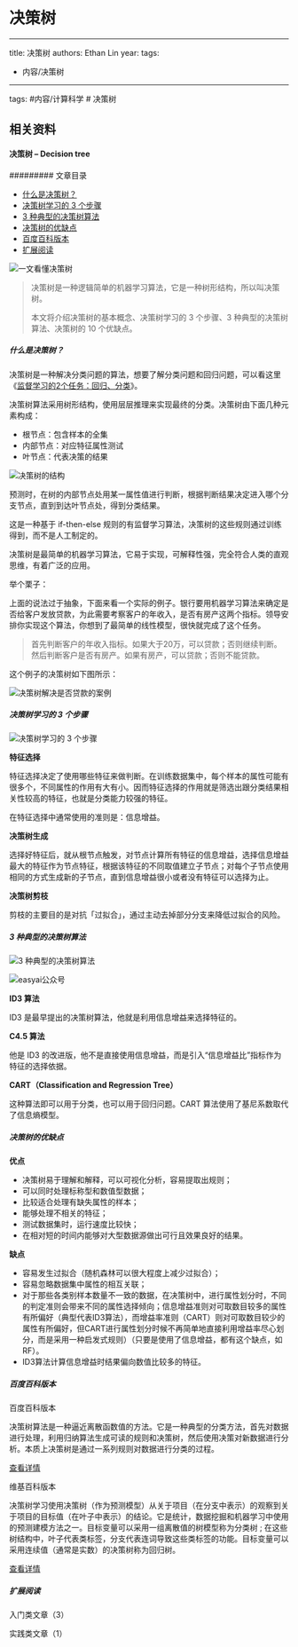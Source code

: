 


# 决策树


---
title: 决策树
authors: Ethan Lin
year:
tags:
  - 内容/决策树 
---


tags: #内容/计算科学 # 决策树



## 相关资料





#### 决策树 – Decision tree

######### 文章目录

- [什么是决策树？](https://easyai.tech/ai-definition/decision-tree/#what)
- [决策树学习的 3 个步骤](https://easyai.tech/ai-definition/decision-tree/#3steps)
- [3 种典型的决策树算法](https://easyai.tech/ai-definition/decision-tree/#3suanfa)
- [决策树的优缺点](https://easyai.tech/ai-definition/decision-tree/#yqd)
- [百度百科版本](https://easyai.tech/ai-definition/decision-tree/#baidu)
- [扩展阅读](https://easyai.tech/ai-definition/decision-tree/#links)

![一文看懂决策树](决策树.assets/2019-09-17-Decision-tree.png)

> 决策树是一种逻辑简单的机器学习算法，它是一种树形结构，所以叫决策树。
>
> 本文将介绍决策树的基本概念、决策树学习的 3 个步骤、3 种典型的决策树算法、决策树的 10 个优缺点。

 

##### 什么是决策树？

决策树是一种解决分类问题的算法，想要了解分类问题和回归问题，可以看这里《[监督学习的2个任务：回归、分类](https://easyai.tech/ai-definition/supervised-learning/#2renwu)》。

决策树算法采用树形结构，使用层层推理来实现最终的分类。决策树由下面几种元素构成：

- 根节点：包含样本的全集
- 内部节点：对应特征属性测试
- 叶节点：代表决策的结果

![决策树的结构](决策树.assets/2019-09-17-jiegou.png)

预测时，在树的内部节点处用某一属性值进行判断，根据判断结果决定进入哪个分支节点，直到到达叶节点处，得到分类结果。



这是一种基于 if-then-else 规则的有监督学习算法，决策树的这些规则通过训练得到，而不是人工制定的。

决策树是最简单的机器学习算法，它易于实现，可解释性强，完全符合人类的直观思维，有着广泛的应用。

 

举个栗子：

上面的说法过于抽象，下面来看一个实际的例子。银行要用机器学习算法来确定是否给客户发放贷款，为此需要考察客户的年收入，是否有房产这两个指标。领导安排你实现这个算法，你想到了最简单的线性模型，很快就完成了这个任务。

> 首先判断客户的年收入指标。如果大于20万，可以贷款；否则继续判断。然后判断客户是否有房产。如果有房产，可以贷款；否则不能贷款。

这个例子的决策树如下图所示：

![决策树解决是否贷款的案例](决策树.assets/2019-09-17-anli-1.png)

 

##### 决策树学习的 3 个步骤

![决策树学习的 3 个步骤](决策树.assets/2019-09-17-3steps.png)

**特征选择**

特征选择决定了使用哪些特征来做判断。在训练数据集中，每个样本的属性可能有很多个，不同属性的作用有大有小。因而特征选择的作用就是筛选出跟分类结果相关性较高的特征，也就是分类能力较强的特征。

在特征选择中通常使用的准则是：信息增益。

**决策树生成**

选择好特征后，就从根节点触发，对节点计算所有特征的信息增益，选择信息增益最大的特征作为节点特征，根据该特征的不同取值建立子节点；对每个子节点使用相同的方式生成新的子节点，直到信息增益很小或者没有特征可以选择为止。

**决策树剪枝**

剪枝的主要目的是对抗「过拟合」，通过主动去掉部分分支来降低过拟合的风险。

 

##### 3 种典型的决策树算法

![3 种典型的决策树算法](决策树.assets/2019-09-17-3suanfa.png)

![easyai公众号](决策树.assets/2019-11-26-top.png)



**ID3 算法**

ID3 是最早提出的决策树算法，他就是利用信息增益来选择特征的。

**C4.5 算法**

他是 ID3 的改进版，他不是直接使用信息增益，而是引入“信息增益比”指标作为特征的选择依据。

**CART（Classification and Regression Tree）**

这种算法即可以用于分类，也可以用于回归问题。CART 算法使用了基尼系数取代了信息熵模型。

 

##### 决策树的优缺点

**优点**

- 决策树易于理解和解释，可以可视化分析，容易提取出规则；
- 可以同时处理标称型和数值型数据；
- 比较适合处理有缺失属性的样本；
- 能够处理不相关的特征；
- 测试数据集时，运行速度比较快；
- 在相对短的时间内能够对大型数据源做出可行且效果良好的结果。

**缺点**

- 容易发生过拟合（随机森林可以很大程度上减少过拟合）；
- 容易忽略数据集中属性的相互关联；
- 对于那些各类别样本数量不一致的数据，在决策树中，进行属性划分时，不同的判定准则会带来不同的属性选择倾向；信息增益准则对可取数目较多的属性有所偏好（典型代表ID3算法），而增益率准则（CART）则对可取数目较少的属性有所偏好，但CART进行属性划分时候不再简单地直接利用增益率尽心划分，而是采用一种启发式规则）（只要是使用了信息增益，都有这个缺点，如RF）。
- ID3算法计算信息增益时结果偏向数值比较多的特征。

 

##### 百度百科版本

百度百科版本

决策树算法是一种逼近离散函数值的方法。它是一种典型的分类方法，首先对数据进行处理，利用归纳算法生成可读的规则和决策树，然后使用决策对新数据进行分析。本质上决策树是通过一系列规则对数据进行分类的过程。

[查看详情](https://baike.baidu.com/item/决策树算法)

维基百科版本

决策树学习使用决策树（作为预测模型）从关于项目（在分支中表示）的观察到关于项目的目标值（在叶子中表示）的结论。它是统计，数据挖掘和机器学习中使用的预测建模方法之一。目标变量可以采用一组离散值的树模型称为分类树 ; 在这些树结构中，叶子代表类标签，分支代表连词导致这些类标签的功能。目标变量可以采用连续值（通常是实数）的决策树称为回归树。

[查看详情](https://en.wikipedia.org/wiki/Decision_tree_learning)

##### 扩展阅读

入门类文章（3）

实践类文章（1）